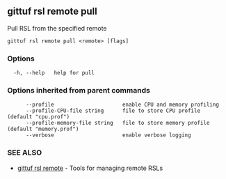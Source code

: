 ## gittuf rsl remote pull

Pull RSL from the specified remote

```
gittuf rsl remote pull <remote> [flags]
```

### Options

```
  -h, --help   help for pull
```

### Options inherited from parent commands

```
      --profile                      enable CPU and memory profiling
      --profile-CPU-file string      file to store CPU profile (default "cpu.prof")
      --profile-memory-file string   file to store memory profile (default "memory.prof")
      --verbose                      enable verbose logging
```

### SEE ALSO

* [gittuf rsl remote](gittuf_rsl_remote.md)	 - Tools for managing remote RSLs


